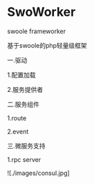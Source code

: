 # SwoWorker
swoole frameworker


基于swoole的php轻量级框架

一.驱动

1.配置加载

2.服务提供者

二.服务组件

1.route

2.event

三.微服务支持

1.rpc server

![./images/consul.jpg]
